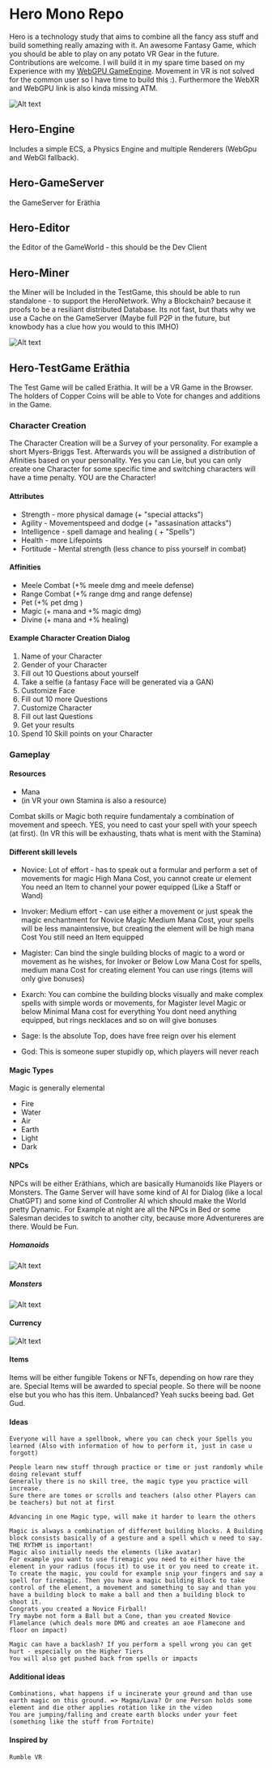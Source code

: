 # Hero Mono Repo

Hero is a technology study that aims to combine all the fancy ass stuff and build something really amazing with it. An awesome Fantasy Game, which you should be able to play on any potato VR Gear in the future. Contributions are welcome. I will build it in my spare time based on my Experience with my [WebGPU GameEngine](https://github.com/Razorbob/sbrnk). Movement in VR is not solved for the common user so I have time to build this :). Furthermore the WebXR and WebGPU link is also kinda missing ATM.

![Alt text](assets/images/Overview.png)

## Hero-Engine

Includes a simple ECS, a Physics Engine and multiple Renderers (WebGpu and WebGl fallback).

## Hero-GameServer

the GameServer for Eräthia

## Hero-Editor

the Editor of the GameWorld - this should be the Dev Client

## Hero-Miner

the Miner will be Included in the TestGame, this should be able to run standalone - to support the HeroNetwork.
Why a Blockchain? because it proofs to be a resiliant distributed Database. Its not fast, but thats why we use a Cache on the GameServer (Maybe full P2P in the future, but knowbody has a clue how you would to this IMHO)

![Alt text](assets/images/NPC3.png)

## Hero-TestGame Eräthia

The Test Game will be called Eräthia. It will be a VR Game in the Browser. The holders of Copper Coins will be able to Vote for changes and additions in the Game.

### Character Creation

The Character Creation will be a Survey of your personality. For example a short Myers-Briggs Test. Afterwards you will be assigned a distribution of Afinities based on your personality. Yes you can Lie, but you can only create one Character for some specific time and switching characters will have a time penalty. YOU are the Character!

#### Attributes

- Strength - more physical damage (+ "special attacks")
- Agility - Movementspeed and dodge (+ "assasination attacks")
- Intelligence - spell damage and healing ( + "Spells")
- Health - more Lifepoints
- Fortitude - Mental strength (less chance to piss yourself in combat)

#### Affinities

- Meele Combat (+% meele dmg and meele defense)
- Range Combat (+% range dmg and range defense)
- Pet (+% pet dmg )
- Magic (+ mana and +% magic dmg)
- Divine (+ mana and +% healing)

#### Example Character Creation Dialog

1. Name of your Character
2. Gender of your Character
3. Fill out 10 Questions about yourself
4. Take a selfie (a fantasy Face will be generated via a GAN)
5. Customize Face
6. Fill out 10 more Questions
7. Customize Character
8. Fill out last Questions
9. Get your results
10. Spend 10 Skill points on your Character

### Gameplay

#### Resources

- Mana
- (in VR your own Stamina is also a resource)

Combat skills or Magic both require fundamentaly a combination of movement and speech. YES, you need to cast your spell with your speech (at first).
(In VR this will be exhausting, thats what is ment with the Stamina)

#### Different skill levels

- Novice:
Lot of effort - has to speak out a formular and perform a set of movements for magic
High Mana Cost, you cannot create ur element
 You need an Item to channel your power equipped (Like a Staff or Wand)
- Invoker:
 Medium effort - can use either a movement or just speak the magic enchantment for Novice Magic
 Medium Mana Cost, your spells will be less manaintensive, but creating the element will be high mana Cost
 You still need an Item equipped
- Magister:
 Can bind the single building blocks of magic to a word or movement as he wishes, for Invoker or Below
 Low Mana Cost for spells, medium mana Cost for creating element
 You can use rings (items will only give bonuses)

- Exarch:
 You can combine the building blocks visually and make complex spells with simple words or movements, for Magister level Magic or below
 Minimal Mana cost for everything
 You dont need anything equipped, but rings necklaces and so on will give bonuses
- Sage:
 Is the absolute Top, does have free reign over his element
- God:
 This is someone super stupidly op, which players will never reach

#### Magic Types

Magic is generally elemental

- Fire
- Water
- Air
- Earth
- Light
- Dark

#### NPCs

NPCs will be either Eräthians, which are basically Humanoids like Players or Monsters. The Game Server will have some kind of AI for Dialog (like a local ChatGPT) and some kind of Controller AI which should make the World pretty Dynamic. For Example at night are all the NPCs in Bed or some Salesman decides to switch to another city, because more Adventureres are there. Would be Fun.

##### Homanoids

![Alt text](assets/images/NPC1.png)

##### Monsters

![Alt text](assets/images/NPC2.png)

#### Currency

![Alt text](assets/images/Crypto1.png)

#### Items

Items will be either fungible Tokens or NFTs, depending on how rare they are. Special Items will be awarded to special people. So there will be noone else but you who has this item.
Unbalanced? Yeah sucks beeing bad. Get Gud.

#### Ideas

    Everyone will have a spellbook, where you can check your Spells you learned (Also with information of how to perform it, just in case u forgott)

    People learn new stuff through practice or time or just randomly while doing relevant stuff
    Generally there is no skill tree, the magic type you practice will increase.
    Sure there are tomes or scrolls and teachers (also other Players can be teachers) but not at first

    Advancing in one Magic type, will make it harder to learn the others

    Magic is always a combination of different building blocks. A Building block consists basically of a gesture and a spell which u need to say. THE RYTHM is important!
    Magic also initially needs the elements (like avatar)
    For example you want to use firemagic you need to either have the element in your radius (focus it) to use it or you need to create it.
    To create the magic, you could for example snip your fingers and say a spell for firemagic. Then you have a magic building Block to take control of the element, a movement and something to say and than you have a building block to make a ball and then a building block to shoot it.
    Congrats you created a Novice Firball!
    Try maybe not form a Ball but a Cone, than you created Novice Flamelance (which deals more DMG and creates an aoe Flamecone and floor on impact)

    Magic can have a backlash? If you perform a spell wrong you can get hurt - especially on the Higher Tiers
    You will also get pushed back from spells or impacts

#### Additional ideas

    Combinations, what happens if u incinerate your ground and than use earth magic on this ground. => Magma/Lava? Or one Person holds some element and die other applies rotation like in the video
    You are jumping/falling and create earth blocks under your feet (something like the stuff from Fortnite)

#### Inspired by

    Rumble VR
